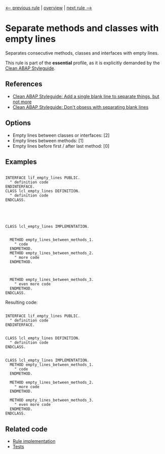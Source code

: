 [<-- previous rule](EmptyLinesWithinMethodsRule.md) | [overview](../rules.md) | [next rule -->](EmptyLinesInClassDefinitionRule.md)

# Separate methods and classes with empty lines

Separates consecutive methods, classes and interfaces with empty lines.

This rule is part of the **essential** profile, as it is explicitly demanded by the [Clean ABAP Styleguide](https://github.com/SAP/styleguides/blob/main/clean-abap/CleanABAP.md).

## References

* [Clean ABAP Styleguide: Add a single blank line to separate things, but not more](https://github.com/SAP/styleguides/blob/main/clean-abap/CleanABAP.md#add-a-single-blank-line-to-separate-things-but-not-more)
* [Clean ABAP Styleguide: Don't obsess with separating blank lines](https://github.com/SAP/styleguides/blob/main/clean-abap/CleanABAP.md#dont-obsess-with-separating-blank-lines)

## Options

* Empty lines between classes or interfaces: \[2\] 
* Empty lines between methods: \[1\] 
* Empty lines before first / after last method: \[0\] 

## Examples


```ABAP

INTERFACE lif_empty_lines PUBLIC.
  " definition code
ENDINTERFACE.
CLASS lcl_empty_lines DEFINITION.
  " definition code
ENDCLASS.





CLASS lcl_empty_lines IMPLEMENTATION.


  METHOD empty_lines_between_methods_1.
    " code
  ENDMETHOD.
  METHOD empty_lines_between_methods_2.
    " more code
  ENDMETHOD.



  METHOD empty_lines_between_methods_3.
    " even more code
  ENDMETHOD.
ENDCLASS.
```

Resulting code:

```ABAP

INTERFACE lif_empty_lines PUBLIC.
  " definition code
ENDINTERFACE.


CLASS lcl_empty_lines DEFINITION.
  " definition code
ENDCLASS.


CLASS lcl_empty_lines IMPLEMENTATION.
  METHOD empty_lines_between_methods_1.
    " code
  ENDMETHOD.

  METHOD empty_lines_between_methods_2.
    " more code
  ENDMETHOD.

  METHOD empty_lines_between_methods_3.
    " even more code
  ENDMETHOD.
ENDCLASS.
```

## Related code

* [Rule implementation](../../com.sap.adt.abapcleaner/src/com/sap/adt/abapcleaner/rules/emptylines/EmptyLinesOutsideMethodsRule.java)
* [Tests](../../test/com.sap.adt.abapcleaner.test/src/com/sap/adt/abapcleaner/rules/emptylines/EmptyLinesOutsideMethodsTest.java)

